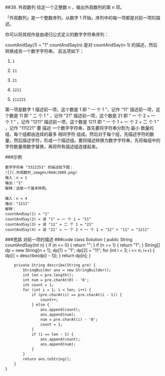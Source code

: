 ##38. 外观数列
给定一个正整数 n ，输出外观数列的第 n 项。

「外观数列」是一个整数序列，从数字 1 开始，序列中的每一项都是对前一项的描述。

你可以将其视作是由递归公式定义的数字字符串序列：

countAndSay(1) = "1"
countAndSay(n) 是对 countAndSay(n-1) 的描述，然后转换成另一个数字字符串。
前五项如下：

1.     1
2.     11
3.     21
4.     1211
5.     111221
第一项是数字 1 
描述前一项，这个数是 1 即 “ 一 个 1 ”，记作 "11"
描述前一项，这个数是 11 即 “ 二 个 1 ” ，记作 "21"
描述前一项，这个数是 21 即 “ 一 个 2 + 一 个 1 ” ，记作 "1211"
描述前一项，这个数是 1211 即 “ 一 个 1 + 一 个 2 + 二 个 1 ” ，记作 "111221"
要 描述 一个数字字符串，首先要将字符串分割为 最小 数量的组，每个组都由连续的最多 相同字符 组成。然后对于每个组，先描述字符的数量，然后描述字符，形成一个描述组。要将描述转换为数字字符串，先将每组中的字符数量用数字替换，再将所有描述组连接起来。

###示例

    数字字符串 "3322251" 的描述如下图：
    ![](.外观数列_images/04dc2089.png)
    输入：n = 1
    输出："1"
    解释：这是一个基本样例。
    
    输入：n = 4
    输出："1211"
    解释：
    countAndSay(1) = "1"
    countAndSay(2) = 读 "1" = 一 个 1 = "11"
    countAndSay(3) = 读 "11" = 二 个 1 = "21"
    countAndSay(4) = 读 "21" = 一 个 2 + 一 个 1 = "12" + "11" = "1211"
    
###思路
    对前一项的描述
###code 
    class Solution {
        public String countAndSay(int n) {
            if (n <= 0) {
                return "";
            }
            if (n == 1) {
                return "1";
            }
            String[] dp = new String[n + 1];
            dp[1] = "1";
            dp[2] = "11";
            for (int i = 3; i <= n; i++) {
                dp[i] = describe(dp[i - 1]);
            }
            return dp[n];
        }
    
        private String describe(String pre) {
            StringBuilder ans = new StringBuilder();
            int len = pre.length();
            int num = pre.charAt(0) - '0';
            int count = 1;
            for (int i = 1; i < len; i++) {
                if (pre.charAt(i) == pre.charAt(i - 1)) {
                    count++;
                } else {
                    ans.append(count);
                    ans.append(num);
                    num = pre.charAt(i) - '0';
                    count = 1;
                }
                if (i == len - 1) {
                    ans.append(count);
                    ans.append(num);
                }
            }
            return ans.toString();
        }
    }